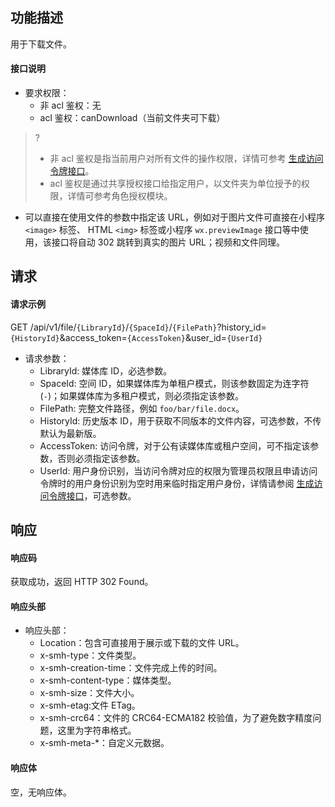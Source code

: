 ## 功能描述

用于下载文件。

#### 接口说明

- 要求权限：
    - 非 acl 鉴权：无
    - acl 鉴权：canDownload（当前文件夹可下载）
>?
> - 非 acl 鉴权是指当前用户对所有文件的操作权限，详情可参考 [生成访问令牌接口](https://cloud.tencent.com/document/product/1339/71159)。
> - acl 鉴权是通过共享授权接口给指定用户，以文件夹为单位授予的权限，详情可参考角色授权模块。
> 
- 可以直接在使用文件的参数中指定该 URL，例如对于图片文件可直接在小程序 `<image>` 标签、 HTML `<img>` 标签或小程序 `wx.previewImage` 接口等中使用，该接口将自动 302 跳转到真实的图片 URL；视频和文件同理。

## 请求

#### 请求示例  

GET /api/v1/file/`{LibraryId}`/`{SpaceId}`/`{FilePath}`?history_id=`{HistoryId}`&access_token=`{AccessToken}`&user_id=`{UserId}`

- 请求参数：
    - LibraryId: 媒体库 ID，必选参数。
    - SpaceId: 空间 ID，如果媒体库为单租户模式，则该参数固定为连字符(`-`)；如果媒体库为多租户模式，则必须指定该参数。
    - FilePath: 完整文件路径，例如 `foo/bar/file.docx`。
    - HistoryId: 历史版本 ID，用于获取不同版本的文件内容，可选参数，不传默认为最新版。
    - AccessToken: 访问令牌，对于公有读媒体库或租户空间，可不指定该参数，否则必须指定该参数。
    - UserId: 用户身份识别，当访问令牌对应的权限为管理员权限且申请访问令牌时的用户身份识别为空时用来临时指定用户身份，详情请参阅 [生成访问令牌接口](https://cloud.tencent.com/document/product/1339/71159)，可选参数。

## 响应

#### 响应码

获取成功，返回 HTTP 302 Found。

#### 响应头部

- 响应头部：
    - Location：包含可直接用于展示或下载的文件 URL。
    - x-smh-type：文件类型。
    - x-smh-creation-time：文件完成上传的时间。
    - x-smh-content-type：媒体类型。
    - x-smh-size：文件大小。
    - x-smh-etag:文件 ETag。
    - x-smh-crc64：文件的 CRC64-ECMA182 校验值，为了避免数字精度问题，这里为字符串格式。
    - x-smh-meta-*：自定义元数据。

#### 响应体

空，无响应体。
